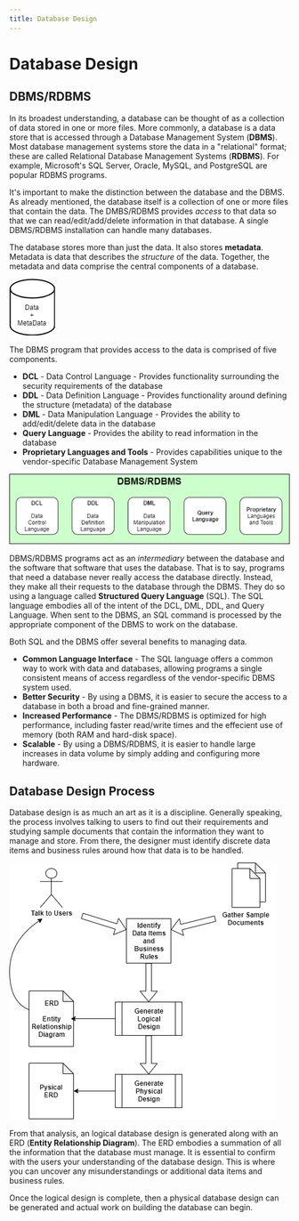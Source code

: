 ```yaml
---
title: Database Design
---
```

# Database Design

## DBMS/RDBMS

In its broadest understanding, a database can be thought of as a collection of data stored in one or more files. More commonly, a database is a data store that is accessed through a Database Management System (**DBMS**). Most database management systems store the data in a "relational" format; these are called Relational Database Management Systems (**RDBMS**). For example, Microsoft's SQL Server, Oracle, MySQL, and PostgreSQL are popular RDBMS programs.

It's important to make the distinction between the database and the DBMS. As already mentioned, the database itself is a collection of one or more files that contain the data. The DMBS/RDBMS provides *access* to that data so that we can read/edit/add/delete information in that database. A single DBMS/RDBMS installation can handle many databases.

The database stores more than just the data. It also stores **metadata**. Metadata is data that describes the *structure* of the data. Together, the metadata and data comprise the central components of a database.

![Database](./Database.png)

The DBMS program that provides access to the data is comprised of five components.

- **DCL** - Data Control Language - Provides functionality surrounding the security requirements of the database
- **DDL** - Data Definition Language - Provides functionality around defining the structure (metadata) of the database
- **DML** - Data Manipulation Language - Provides the ability to add/edit/delete data in the database
- **Query Language** - Provides the ability to read information in the database
- **Proprietary Languages and Tools** - Provides capabilities unique to the vendor-specific Database Management System

![DBMS](./dbms.png)

DBMS/RDBMS programs act as an *intermediary* between the database and the software that software that uses the database. That is to say, programs that need a database never really access the database directly. Instead, they make all their requests to the database through the DBMS. They do so using a language called **Structured Query Language** (SQL). The SQL language embodies all of the intent of the DCL, DML, DDL, and Query Language. When sent to the DBMS, an SQL command is processed by the appropriate component of the DBMS to work on the database.

Both SQL and the DBMS offer several benefits to managing data.

- **Common Language Interface** - The SQL language offers a common way to work with data and databases, allowing programs a single consistent means of access regardless of the vendor-specific DBMS system used.
- **Better Security** - By using a DBMS, it is easier to secure the access to a database in both a broad and fine-grained manner.
- **Increased Performance** - The DBMS/RDBMS is optimized for high performance, including faster read/write times and the effecient use of memory (both RAM and hard-disk space).
- **Scalable** - By using a DBMS/RDBMS, it is easier to handle large increases in data volume by simply adding and configuring more hardware.

## Database Design Process

Database design is as much an art as it is a discipline. Generally speaking, the process involves talking to users to find out their requirements and studying sample documents that contain the information they want to manage and store. From there, the designer must identify discrete data items and business rules around how that data is to be handled.

![Database Design](./DesignProcess.png)

From that analysis, an logical database design is generated along with an ERD (**Entity Relationship Diagram**). The ERD embodies a summation of all the information that the database must manage. It is essential to confirm with the users your understanding of the database design. This is where you can uncover any misunderstandings or additional data items and business rules.

Once the logical design is complete, then a physical database design can be generated and actual work on building the database can begin.
